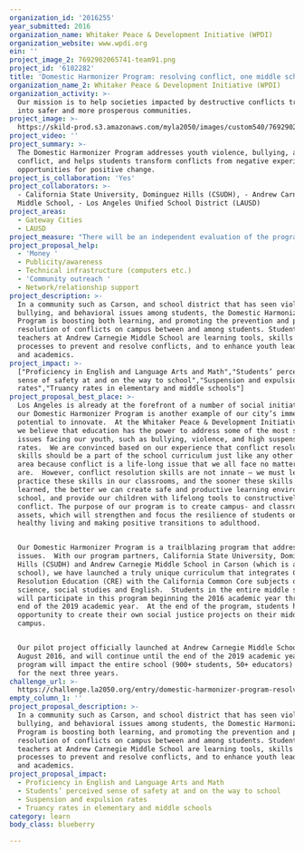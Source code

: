 ```yaml
---
organization_id: '2016255'
year_submitted: 2016
organization_name: Whitaker Peace & Development Initiative (WPDI)
organization_website: www.wpdi.org
ein: ''
project_image_2: 7692902065741-team91.png
project_id: '6102282'
title: 'Domestic Harmonizer Program: resolving conflict, one middle school at a time'
organization_name_2: Whitaker Peace & Development Initiative (WPDI)
organization_activity: >-
  Our mission is to help societies impacted by destructive conflicts transform
  into safer and more prosperous communities.
project_image: >-
  https://skild-prod.s3.amazonaws.com/myla2050/images/custom540/7692902065741-team91.png
project_video: ''
project_summary: >-
  The Domestic Harmonizer Program addresses youth violence, bullying, and
  conflict, and helps students transform conflicts from negative experiences to
  opportunities for positive change.
project_is_collaboration: 'Yes'
project_collaborators: >-
  - California State University, Dominguez Hills (CSUDH), - Andrew Carnegie
  Middle School, - Los Angeles Unified School District (LAUSD)
project_areas:
  - Gateway Cities
  - LAUSD
project_measure: "There will be an independent evaluation of the program using qualitative and quantitative measures.  \nThe primary data collection methods and procedures include:\n-\tSurveys (a pre-test administered at the beginning of the year followed by a post-test administered at the end of the year)\n-\tInterview administered questionnaires\n-\tOpen-ended interviews\n-\tFocus group discussions\n-\tClassroom observations\n\nSecondary data collection methods and procedures include:\n-\tAnalysis of data collected from documents, reports, and records made available to CSUDH and WPDI such as attendance records, graduation rates, overall schools, administration data\n-\tCase studies conducted by teachers at the school of select youth.  Each teacher implementing the curriculum will select two students to specifically observe over the course of the year, noting any changes or important interactions that were spurred by the curriculum.  These case study notes will be short observational reports done at five times over the course of the year for each student.  The students’ names will not be provided and this will be anonymous data collection."
project_proposal_help:
  - 'Money '
  - Publicity/awareness
  - Technical infrastructure (computers etc.)
  - 'Community outreach '
  - Network/relationship support
project_description: >-
  In a community such as Carson, and school district that has seen violence,
  bullying, and behavioral issues among students, the Domestic Harmonizer
  Program is boosting both learning, and promoting the prevention and peaceful
  resolution of conflicts on campus between and among students. Students and
  teachers at Andrew Carnegie Middle School are learning tools, skills and
  processes to prevent and resolve conflicts, and to enhance youth leadership
  and academics.
project_impact: >-
  ["Proficiency in English and Language Arts and Math","Students’ perceived
  sense of safety at and on the way to school","Suspension and expulsion
  rates","Truancy rates in elementary and middle schools"]
project_proposal_best_place: >-
  Los Angeles is already at the forefront of a number of social initiatives, and
  our Domestic Harmonizer Program is another example of our city’s immense
  potential to innovate.  At the Whitaker Peace & Development Initiative (WPDI),
  we believe that education has the power to address some of the most salient
  issues facing our youth, such as bullying, violence, and high suspension
  rates.  We are convinced based on our experience that conflict resolution
  skills should be a part of the school curriculum just like any other subject
  area because conflict is a life-long issue that we all face no matter who we
  are.  However, conflict resolution skills are not innate – we must learn and
  practice these skills in our classrooms, and the sooner these skills are
  learned, the better we can create safe and productive learning environments in
  school, and provide our children with lifelong tools to constructively address
  conflict. The purpose of our program is to create campus- and classroom-based
  assets, which will strengthen and focus the resilience of students onto
  healthy living and making positive transitions to adulthood.  


  Our Domestic Harmonizer Program is a trailblazing program that addresses these
  issues.  With our program partners, California State University, Dominguez
  Hills (CSUDH) and Andrew Carnegie Middle School in Carson (which is a LAUSD
  school), we have launched a truly unique curriculum that integrates Conflict
  Resolution Education (CRE) with the California Common Core subjects of math,
  science, social studies and English.  Students in the entire middle school
  will participate in this program beginning the 2016 academic year through the
  end of the 2019 academic year.  At the end of the program, students have an
  opportunity to create their own social justice projects on their middle school
  campus.


  Our pilot project officially launched at Andrew Carnegie Middle School in
  August 2016, and will continue until the end of the 2019 academic year. The
  program will impact the entire school (900+ students, 50+ educators) each year
  for the next three years.
challenge_url: >-
  https://challenge.la2050.org/entry/domestic-harmonizer-program-resolving-conflict-one-middle-school-at-a-time
empty_column_1: ''
project_proposal_description: >-
  In a community such as Carson, and school district that has seen violence,
  bullying, and behavioral issues among students, the Domestic Harmonizer
  Program is boosting both learning, and promoting the prevention and peaceful
  resolution of conflicts on campus between and among students. Students and
  teachers at Andrew Carnegie Middle School are learning tools, skills and
  processes to prevent and resolve conflicts, and to enhance youth leadership
  and academics.
project_proposal_impact:
  - Proficiency in English and Language Arts and Math
  - Students’ perceived sense of safety at and on the way to school
  - Suspension and expulsion rates
  - Truancy rates in elementary and middle schools
category: learn
body_class: blueberry

---
```

